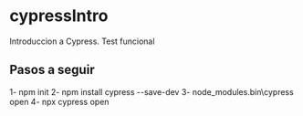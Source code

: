 # cypressIntro
Introduccion a Cypress. Test funcional

## Pasos a seguir

1- npm init
2- npm install cypress --save-dev
3- node_modules\.bin\cypress open
4- npx cypress open